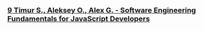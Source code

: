 ### [9 Timur S., Aleksey O., Alex G. -  Software Engineering Fundamentals for JavaScript Developers](https://www.youtube.com/watch?v=8jAuwfNw9aE)


